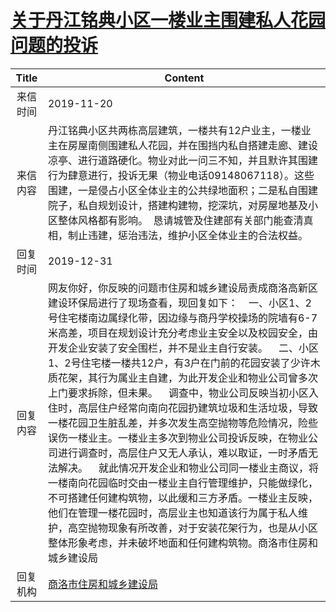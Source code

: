 # <a href="http://www.shangluo.gov.cn/zmhd/ldxxxx.jsp?urltype=leadermail.LeaderMailContentUrl&wbtreeid=1112&leadermailid=5563">关于丹江铭典小区一楼业主围建私人花园问题的投诉</a>
|Title|Content|
|:---:|---|
|来信时间|2019-11-20|
|来信内容|丹江铭典小区共两栋高层建筑，一楼共有12户业主，一楼业主在房屋南侧围建私人花园，并在围挡内私自搭建走廊、建设凉亭、进行道路硬化。物业对此一问三不知，并且默许其围建行为肆意进行，投诉无果（物业电话09148067118）。这些围建，一是侵占小区全体业主的公共绿地面积；二是私自围建院子，私自规划设计，搭建构建物，挖深坑，对房屋地基及小区整体风格都有影响。  恳请城管及住建部有关部门能查清真相，制止违建，惩治违法，维护小区全体业主的合法权益。|
|回复时间|2019-12-31|
|回复内容|网友你好，你反映的问题市住房和城乡建设局责成商洛高新区建设环保局进行了现场查看，现回复如下：    一、小区1、2号住宅楼南边属绿化带，因边缘与商丹学校操场的院墙有6-7米高差，项目在规划设计充分考虑业主安全以及校园安全，由开发企业安装了安全围栏，并不是业主自行安装。    二、小区1、2号住宅楼一楼共12户，有3户在门前的花园安装了少许木质花架，其行为属业主自建，为此开发企业和物业公司曾多次上门要求拆除，但未果。    调查中，物业公司反映当初小区入住时，高层住户经常向南向花园扔建筑垃圾和生活垃圾，导致一楼花园卫生脏乱差，并多次发生高空抛物等危险情况，险些误伤一楼业主。一楼业主多次到物业公司投诉反映，在物业公司进行调查时，高层住户又无人承认，难以取证，一时矛盾无法解决。    就此情况开发企业和物业公司同一楼业主商议，将一楼南向花园临时交由一楼业主自行管理维护，只能做绿化，不可搭建任何建构筑物，以此缓和三方矛盾。一楼业主反映，他们在管理一楼花园时，高层业主也知道该行为属于私人维护，高空抛物现象有所改善，对于安装花架行为，也是从小区整体形象考虑，并未破坏地面和任何建构筑物。商洛市住房和城乡建设局|
|回复机构|<a href="../../categories/agencies/商洛市住房和城乡建设局.md">商洛市住房和城乡建设局</a>|